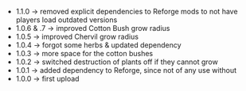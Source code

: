 * 1.1.0 -> removed explicit dependencies to Reforge mods to not have players load outdated versions
* 1.0.6 & .7 -> improved Cotton Bush grow radius
* 1.0.5 -> improved Chervil grow radius
* 1.0.4 -> forgot some herbs & updated dependency
* 1.0.3 -> more space for the cotton bushes
* 1.0.2 -> switched destruction of plants off if they cannot grow
* 1.0.1 -> added dependency to Reforge, since not of any use without
* 1.0.0 -> first upload
